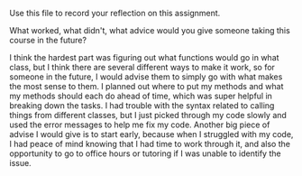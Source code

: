 Use this file to record your reflection on this assignment. 

What worked, what didn't, what advice would you give someone taking this course in the future?

I think the hardest part was figuring out what functions would go in what class, but I think there are several different ways to make it work, so for someone in the future, I would advise them to simply go with what makes the most sense to them. I planned out where to put my methods and what my methods should each do ahead of time, which was super helpful in breaking down the tasks. I had trouble with the syntax related to calling things from different classes, but I just picked through my code slowly and used the error messages to help me fix my code. Another big piece of advise I would give is to start early, because when I struggled with my code, I had peace of mind knowing that I had time to work through it, and also the opportunity to go to office hours or tutoring if I was unable to identify the issue. 
